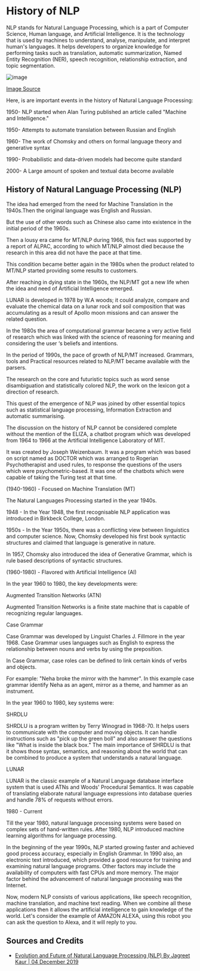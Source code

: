 
# History of NLP

NLP stands for Natural Language Processing, which is a part of Computer Science, Human language, and Artificial Intelligence. 
It is the technology that is used by machines to understand, analyse, manipulate, and interpret human's languages. 
It helps developers to organize knowledge for performing tasks such as translation, automatic summarization, Named Entity Recognition (NER), speech recognition, relationship extraction, and topic segmentation.

![image](https://user-images.githubusercontent.com/11299574/129455345-9f2a167b-1446-4895-9c09-4a073fb8f591.png)

[Image Source](https://www.xenonstack.com/blog/evolution-of-nlp) 


Here, is are important events in the history of Natural Language Processing:

1950- NLP started when Alan Turing published an article called "Machine and Intelligence."

1950- Attempts to automate translation between Russian and English

1960- The work of Chomsky and others on formal language theory and generative syntax

1990- Probabilistic and data-driven models had become quite standard

2000- A Large amount of spoken and textual data become available


## History of Natural Language Processing (NLP)

The idea had emerged from the need for Machine Translation in the 1940s.Then the original language was English and Russian.

But the use of other words such as Chinese also came into existence in the initial period of the 1960s.

Then a lousy era came for MT/NLP during 1966, this fact was supported by a report of ALPAC, according to which MT/NLP almost died because the research in this area did not have the pace at that time. 

This condition became better again in the 1980s when the product related to MT/NLP started providing some results to customers. 

After reaching in dying state in the 1960s, the NLP/MT got a new life when the idea and need of Artificial Intelligence emerged. 

LUNAR is developed in 1978 by W.A woods; it could analyze, compare and evaluate the chemical data on a lunar rock and soil composition that was accumulating as a result of Apollo moon missions and can answer the related question. 

In the 1980s the area of computational grammar became a very active field of research which was linked with the science of reasoning for meaning and considering the user ‘s beliefs and intentions. 

In the period of 1990s, the pace of growth of NLP/MT increased. Grammars, tools and Practical resources related to NLP/MT became available with the parsers. 

The research on the core and futuristic topics such as word sense disambiguation and statistically colored NLP, the work on the lexicon got a direction of research. 

This quest of the emergence of NLP was joined by other essential topics such as statistical language processing, Information Extraction and automatic summarising. 

The discussion on the history of NLP cannot be considered complete without the mention of the ELIZA, a chatbot program which was developed from 1964 to 1966 at the Artificial Intelligence Laboratory of MIT. 

It was created by Joseph Weizenbaum. It was a program which was based on script named as DOCTOR which was arranged to Rogerian Psychotherapist and used rules, to response the questions of the users which were psychometric-based. It was one of the chatbots which were capable of taking the Turing test at that time.

(1940-1960) - Focused on Machine Translation (MT)

The Natural Languages Processing started in the year 1940s.


1948 - In the Year 1948, the first recognisable NLP application was introduced in Birkbeck College, London.

1950s - In the Year 1950s, there was a conflicting view between linguistics and computer science. Now, Chomsky developed his first book syntactic structures and claimed that language is generative in nature.

In 1957, Chomsky also introduced the idea of Generative Grammar, which is rule based descriptions of syntactic structures.

(1960-1980) - Flavored with Artificial Intelligence (AI)

In the year 1960 to 1980, the key developments were:

Augmented Transition Networks (ATN)

Augmented Transition Networks is a finite state machine that is capable of recognizing regular languages.

Case Grammar

Case Grammar was developed by Linguist Charles J. Fillmore in the year 1968. Case Grammar uses languages such as English to express the relationship between nouns and verbs by using the preposition.

In Case Grammar, case roles can be defined to link certain kinds of verbs and objects.

For example: "Neha broke the mirror with the hammer". In this example case grammar identify Neha as an agent, mirror as a theme, and hammer as an instrument.

In the year 1960 to 1980, key systems were:

SHRDLU


SHRDLU is a program written by Terry Winograd in 1968-70. It helps users to communicate with the computer and moving objects. It can handle instructions such as "pick up the green boll" and also answer the questions like "What is inside the black box." The main importance of SHRDLU is that it shows those syntax, semantics, and reasoning about the world that can be combined to produce a system that understands a natural language.

LUNAR

LUNAR is the classic example of a Natural Language database interface system that is used ATNs and Woods' Procedural Semantics. It was capable of translating elaborate natural language expressions into database queries and handle 78% of requests without errors.

1980 - Current

Till the year 1980, natural language processing systems were based on complex sets of hand-written rules. After 1980, NLP introduced machine learning algorithms for language processing.

In the beginning of the year 1990s, NLP started growing faster and achieved good process accuracy, especially in English Grammar. In 1990 also, an electronic text introduced, which provided a good resource for training and examining natural language programs. Other factors may include the availability of computers with fast CPUs and more memory. The major factor behind the advancement of natural language processing was the Internet.

Now, modern NLP consists of various applications, like speech recognition, machine translation, and machine text reading. When we combine all these applications then it allows the artificial intelligence to gain knowledge of the world. Let's consider the example of AMAZON ALEXA, using this robot you can ask the question to Alexa, and it will reply to you.


## Sources and Credits 

* [Evolution and Future of Natural Language Processing (NLP) By Jagreet Kaur | 04 December 2019](https://www.xenonstack.com/blog/evolution-of-nlp) 


